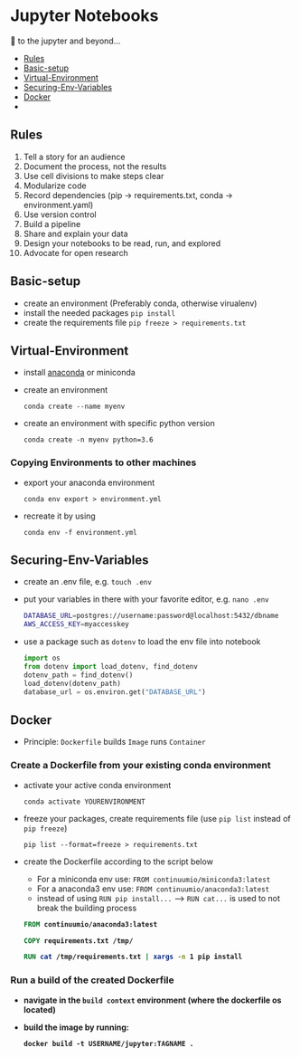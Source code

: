 # Jupyter Notebooks

:rocket: to the jupyter and beyond...

- [Rules](#Rules)
- [Basic-setup](#Basic-setup)
- [Virtual-Environment](#Virtual-Environment)
- [Securing-Env-Variables](#Securing-Env-Variables)
- [Docker](#Docker)
- [](#)


## Rules

1. Tell a story for an audience
2. Document the process, not the results
3. Use cell divisions to make steps clear
4. Modularize code
5. Record dependencies (pip -> requirements.txt, conda -> environment.yaml)
6. Use version control
7. Build a pipeline
8. Share and explain your data
9. Design your notebooks to be read, run, and explored
10. Advocate for open research

## Basic-setup

- create an environment (Preferably conda, otherwise virualenv)
- install the needed packages
   `pip install`
- create the requirements file
   `pip freeze > requirements.txt`

## Virtual-Environment

- install <a href="https://docs.conda.io/projects/conda/en/latest/user-guide/install/index.html" rel="nofollow">anaconda</a> or miniconda

- create an environment

   `conda create --name myenv`  

- create an environment with specific python version

   `conda create -n myenv python=3.6`

### Copying Environments to other machines

- export your anaconda environment

   `conda env export > environment.yml`

- recreate it by using

   `conda env -f environment.yml`

## Securing-Env-Variables

- create an .env file, e.g. `touch .env`

- put your variables in there with your favorite editor, e.g. `nano .env`

   ```bash
   DATABASE_URL=postgres://username:password@localhost:5432/dbname
   AWS_ACCESS_KEY=myaccesskey
   ``` 


- use a package such as `dotenv` to load the env file into notebook

   ```python
   import os
   from dotenv import load_dotenv, find_dotenv
   dotenv_path = find_dotenv()
   load_dotenv(dotenv_path)
   database_url = os.environ.get("DATABASE_URL")
   ```

## Docker

- Principle: `Dockerfile` builds `Image` runs `Container`

### Create a Dockerfile from your existing conda environment

- activate your active conda environment 

   `conda activate YOURENVIRONMENT`

- freeze your packages, create requirements file (use `pip list` instead of `pip freeze`)

   `pip list --format=freeze > requirements.txt`

- create the Dockerfile according to the script below
  - For a miniconda env use: `FROM continuumio/miniconda3:latest`
  - For a anaconda3 env use: `FROM continuumio/anaconda3:latest`
  - instead of using `RUN pip install...` --> `RUN cat...` is used to not break the building process  <b>
  

   ```dockerfile
   FROM continuumio/anaconda3:latest

   COPY requirements.txt /tmp/

   RUN cat /tmp/requirements.txt | xargs -n 1 pip install
   ```

### Run a build of the created Dockerfile

- navigate in the `build context` environment (where the dockerfile os located)
- build the image by running:

   `docker build -t USERNAME/jupyter:TAGNAME .`